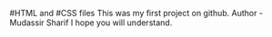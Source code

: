 #HTML and #CSS files
This was my first project on github.
Author - Mudassir Sharif
I hope you will understand.
